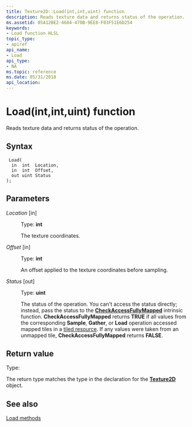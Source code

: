 ```yaml
---
title: Texture2D::Load(int,int,uint) function
description: Reads texture data and returns status of the operation.
ms.assetid: 05A12BE2-4604-470B-9EE8-F03F51E6D254
keywords:
- Load function HLSL
topic_type:
- apiref
api_name:
- Load
api_type:
- NA
ms.topic: reference
ms.date: 05/31/2018
api_location: 
---
```


# Load(int,int,uint) function

Reads texture data and returns status of the operation.

## Syntax


``` syntax
 Load(
  in  int  Location,
  in  int  Offset,
  out uint Status
);
```



## Parameters

<dl> <dt>

*Location* \[in\]
</dt> <dd>

Type: **int**

The texture coordinates.

</dd> <dt>

*Offset* \[in\]
</dt> <dd>

Type: **int**

An offset applied to the texture coordinates before sampling.

</dd> <dt>

*Status* \[out\]
</dt> <dd>

Type: **uint**

The status of the operation. You can't access the status directly; instead, pass the status to the [**CheckAccessFullyMapped**](checkaccessfullymapped.md) intrinsic function. **CheckAccessFullyMapped** returns **TRUE** if all values from the corresponding **Sample**, **Gather**, or **Load** operation accessed mapped tiles in a [tiled resource](/windows/desktop/direct3d11/direct3d-11-2-features). If any values were taken from an unmapped tile, **CheckAccessFullyMapped** returns **FALSE**.

</dd> </dl>

## Return value

Type:

The return type matches the type in the declaration for the [**Texture2D**](sm5-object-texture2d.md) object.

## See also

<dl> <dt>

[Load methods](texture2d-load.md)
</dt> </dl>

 

 